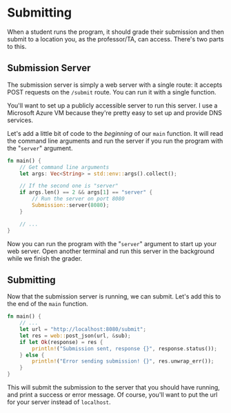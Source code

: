# Submitting
When a student runs the program, it should grade their submission and then submit to a location you, as the professor/TA, can access. There's two parts to this.

## Submission Server
The submission server is simply a web server with a single route: it accepts POST requests on the `/submit` route. You can run it with a single function.

You'll want to set up a publicly accessible server to run this server. I use a Microsoft Azure VM because they're pretty easy to set up and provide DNS services.

Let's add a little bit of code to the *beginning* of our `main` function. It will read the command line arguments and run the server if you run the program with the "`server`" argument.

```rust
fn main() {
    // Get command line arguments
    let args: Vec<String> = std::env::args().collect();

    // If the second one is "server"
    if args.len() == 2 && args[1] == "server" {
        // Run the server on port 8080
        Submission::server(8080);
    }

    // ...
}
```

Now you can run the program with the "`server`" argument to start up your web server. Open another terminal and run this server in the background while we finish the grader.

## Submitting
Now that the submission server is running, we can submit. Let's add this to the end of the `main` function.

```rust
fn main() {
    // ...
    let url = "http://localhost:8080/submit";
    let res = web::post_json(url, &sub);
    if let Ok(response) = res {
        println!("Submission sent, response {}", response.status());
    } else {
        println!("Error sending submission! {}", res.unwrap_err());
    }
}
```

This will submit the submission to the server that you should have running, and print a success or error message. Of course, you'll want to put the url for your server instead of `localhost`.
